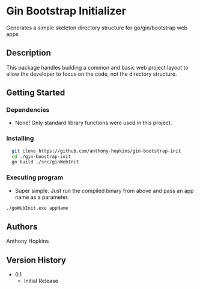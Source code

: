 # Gin Bootstrap Initializer

Generates a simple skeleton directory structure for go/gin/bootstrap web apps

## Description

This package handles building a common and basic web project layout to allow the developer to 
focus on the code, not the directory structure.

## Getting Started

### Dependencies
* None! Only standard library functions were used in this project.

### Installing
```bash
  git clone https://github.com/anthony-hopkins/gin-bootstrap-init
  cd ./gin-boostrap-init
  go build ./src/ginWebInit
```

### Executing program

* Super simple. Just run the compiled binary from above and pass an app name as a parameter.
```bash
./goWebInit.exe appName
```


## Authors

Anthony Hopkins

## Version History
* 0.1
    * Initial Release
    